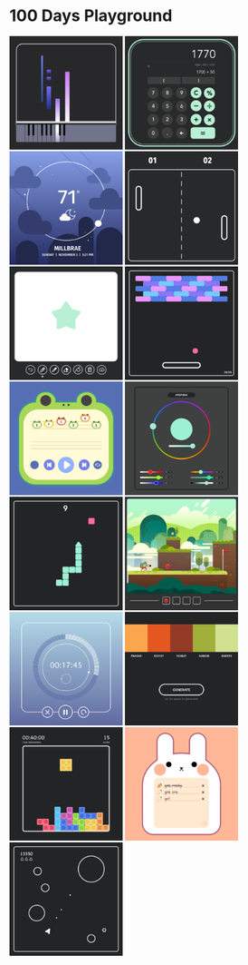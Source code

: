 # 100 Days Playground



<div display="flex">
    <img src="assets/previews/001_Colorbar_Piano.png" width="200" />
    <img src="assets/previews/002_Calculator.png" width="200" />
    <img src="assets/previews/003_Weather_Tracker.png" width="200" />
    <img src="assets/previews/004_Pong.png" width="200" />
    <img src="assets/previews/005_Paint.png" width="200" />
    <img src="assets/previews/006_Brick_Breaker.png" width="200">
    <img src="assets/previews/007_Froggy_Player.png" width="200">
    <img src="assets/previews/008_Color_Wheel.png" width="200">
    <img src="assets/previews/009_Snake.png" width="200">
    <img src="assets/previews/010_Sanrio_Redux.png" width="200">
    <img src="assets/previews/011_Stopwatch.png" width="200">
    <img src="assets/previews/012_Palette_Generator.png" width="200">
    <img src="assets/previews/013_Tetris.png" width="200">
    <img src="assets/previews/014_TODO_List.png" width="200">
    <img src="assets/previews/015_Asteroids.png" width="200">
</div>

<!-- <img src="assets/previews/" width="200"> -->